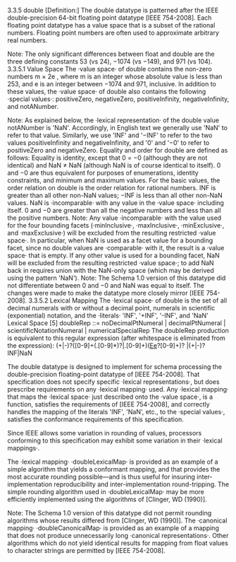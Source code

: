 3.3.5 double
[Definition:]  The double datatype is patterned after the IEEE double-precision 64-bit floating point datatype [IEEE 754-2008].  Each floating point datatype has a value space that is a subset of the rational numbers.  Floating point numbers are often used to approximate arbitrary real numbers.

Note: The only significant differences between float and double are the three defining constants 53 (vs 24), −1074 (vs −149), and 971 (vs 104).
3.3.5.1 Value Space
The ·value space· of double contains the non-zero numbers  m × 2e , where m is an integer whose absolute value is less than 253, and e is an integer between −1074 and 971, inclusive.  In addition to these values, the ·value space· of double also contains the following ·special values·:  positiveZero, negativeZero, positiveInfinity, negativeInfinity, and notANumber.

Note: As explained below, the ·lexical representation· of the double value notANumber is 'NaN'.  Accordingly, in English text we generally use 'NaN' to refer to that value.  Similarly, we use 'INF' and '−INF' to refer to the two values positiveInfinity and negativeInfinity, and '0' and '−0' to refer to positiveZero and negativeZero.
Equality and order for double are defined as follows:
Equality is identity, except that  0 = −0  (although they are not identical) and  NaN ≠ NaN  (although NaN is of course identical to itself).
0 and −0 are thus equivalent for purposes of enumerations, identity constraints, and minimum and maximum values.
For the basic values, the order relation on double is the order relation for rational numbers.  INF is greater than all other non-NaN values; −INF is less than all other non-NaN values.  NaN is ·incomparable· with any value in the ·value space· including itself.  0 and −0 are greater than all the negative numbers and less than all the positive numbers.
Note: Any value ·incomparable· with the value used for the four bounding facets (·minInclusive·, ·maxInclusive·, ·minExclusive·, and ·maxExclusive·) will be excluded from the resulting restricted ·value space·.  In particular, when NaN is used as a facet value for a bounding facet, since no double values are ·comparable· with it, the result is a ·value space· that is empty.  If any other value is used for a bounding facet, NaN will be excluded from the resulting restricted ·value space·; to add NaN back in requires union with the NaN-only space (which may be derived using the pattern 'NaN').
Note: The Schema 1.0 version of this datatype did not differentiate between 0 and −0 and NaN was equal to itself.  The changes were made to make the datatype more closely mirror [IEEE 754-2008].
3.3.5.2 Lexical Mapping
The ·lexical space· of double is the set of all decimal numerals with or without a decimal point, numerals in scientific (exponential) notation, and the ·literals· 'INF', '+INF', '-INF', and 'NaN'
Lexical Space
[5]   doubleRep ::= noDecimalPtNumeral | decimalPtNumeral | scientificNotationNumeral | numericalSpecialRep
The doubleRep production is equivalent to this regular expression (after whitespace is eliminated from the expression):
(\+|-)?([0-9]+(\.[0-9]*)?|\.[0-9]+)([Ee](\+|-)?[0-9]+)? |(\+|-)?INF|NaN

The double datatype is designed to implement for schema processing the double-precision floating-point datatype of [IEEE 754-2008].  That specification does not specify specific ·lexical representations·, but does prescribe requirements on any ·lexical mapping· used.  Any ·lexical mapping· that maps the ·lexical space· just described onto the ·value space·, is a function, satisfies the requirements of [IEEE 754-2008], and correctly handles the mapping of the literals 'INF', 'NaN', etc., to the ·special values·, satisfies the conformance requirements of this specification.

Since IEEE allows some variation in rounding of values, processors conforming to this specification may exhibit some variation in their ·lexical mappings·.

The ·lexical mapping· ·doubleLexicalMap· is provided as an example of a simple algorithm that yields a conformant mapping, and that provides the most accurate rounding possible—and is thus useful for insuring inter-implementation reproducibility and inter-implementation round-tripping.  The simple rounding algorithm used in ·doubleLexicalMap· may be more efficiently implemented using the algorithms of [Clinger, WD (1990)].

Note: The Schema 1.0 version of this datatype did not permit rounding algorithms whose results differed from [Clinger, WD (1990)].
The ·canonical mapping· ·doubleCanonicalMap· is provided as an example of a mapping that does not produce unnecessarily long ·canonical representations·.  Other algorithms which do not yield identical results for mapping from float values to character strings are permitted by [IEEE 754-2008].